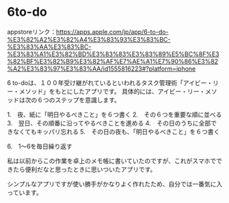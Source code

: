 # 6to-do

appstoreリンク：https://apps.apple.com/jp/app/6-to-do-%E3%82%A2%E3%82%A4%E3%83%93%E3%83%BC-%E3%83%AA%E3%83%BC-%E3%83%A1%E3%82%BD%E3%83%83%E3%83%89%E5%BC%8F%E3%82%BF%E3%82%B9%E3%82%AF%E7%AE%A1%E7%90%86%E3%82%A2%E3%83%97%E3%83%AA/id1555816223#?platform=iphone


6 to-doは、１００年受け継がれているといわれるタスク管理術「アイビー・リー・メソッド」をもとにしたアプリです。
具体的には、アイビー・リー・メソッドは次の６つのステップを意識します。

1.　夜、紙に「明日やるべきこと」を６つ書く
2.　その６つを重要な順に並べる
3.　翌日、その順番に沿ってやるべきことを進める
4.　その日のうちに全部できなくてもキッパリ忘れる
5.　その日の夜も、「明日やるべきこと」を６つ書く

6.　1〜6を毎日繰り返す

私は以前からこの作業を卓上のメモ帳に書いていたのですが、これがスマホでできたら便利だなと思ったときに思いついたアプリです。

シンプルなアプリですが使い勝手がかなりよく作れたため、自分では一番気に入っています。
